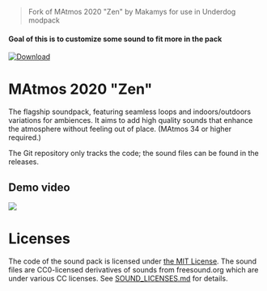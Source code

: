 > Fork of MAtmos 2020 "Zen" by Makamys for use in Underdog modpack
#### Goal of this is to customize some sound to fit more in the pack

[![Download](https://img.shields.io/badge/-soundpack%20download-brightgreen)](https://github.com/makamys/MAtmos-2020-Zen/releases)

# MAtmos 2020 "Zen"
The flagship soundpack, featuring seamless loops and indoors/outdoors variations for ambiences. It aims to add high quality sounds that enhance the atmosphere without feeling out of place. (MAtmos 34 or higher required.)

The Git repository only tracks the code; the sound files can be found in the releases.

## Demo video
[![](http://img.youtube.com/vi/3F85g3e2_MY/0.jpg)](http://www.youtube.com/watch?v=3F85g3e2_MY "")

# Licenses
The code of the sound pack is licensed under [the MIT License](LICENSE). The sound files are CC0-licensed derivatives of sounds from freesound.org which are under various CC licenses. See [SOUND_LICENSES.md](SOUND_LICENSES.md) for details.
